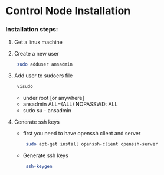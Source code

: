 # Control Node Installation
### Installation steps:

1. Get a linux machine
2. Create a new user
   ```sh
    sudo adduser ansadmin
   ```
3. Add user to sudoers file 
   ```sh
    visudo
   ```
   - under root [or anywhere] 
   - ansadmin ALL=(ALL) NOPASSWD: ALL 
   - sudo su - ansadmin 
   
   
   
4. Generate ssh keys 
   - first you need to have openssh client and server
      ```sh
       sudo apt-get install openssh-client openssh-server
      ```
   - Generate ssh keys 
      ```sh
       ssh-keygen 
      ```
